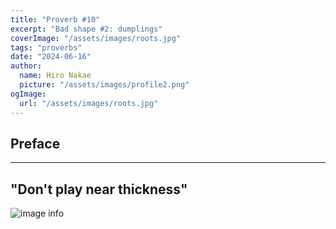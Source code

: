 ```yaml
---
title: "Proverb #10"
excerpt: "Bad shape #2: dumplings"
coverImage: "/assets/images/roots.jpg"
tags: "proverbs"
date: "2024-06-16"
author:
  name: Hiro Nakae
  picture: "/assets/images/profile2.png"
ogImage:
  url: "/assets/images/roots.jpg"
---
```


## Preface

---

## "Don't play near thickness"

![image info](/assets/blog/proverb19/DontApproachThickness.PNG)
